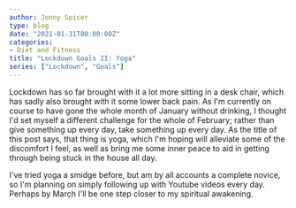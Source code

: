 ```yaml
---
author: Jonny Spicer
type: blog
date: "2021-01-31T00:00:00Z"
categories:
- Diet and Fitness
title: "Lockdown Goals II: Yoga"
series: ["Lockdown", "Goals"]
---
```

Lockdown has so far brought with it a lot more sitting in a desk chair, which has sadly also brought with it some lower back pain. As I'm currently on course to have gone the whole
month of January without drinking, I thought I'd set myself a different challenge for the whole of February; rather than give something up every day, take something up every day. As
the title of this post says, that thing is yoga, which I'm hoping will alleviate some of the discomfort I feel, as well as bring me some inner peace to aid in getting through being
stuck in the house all day.

I've tried yoga a smidge before, but am by all accounts a complete novice, so I'm planning on simply following up with Youtube videos every day. Perhaps by March I'll be one step
closer to my spiritual awakening.
